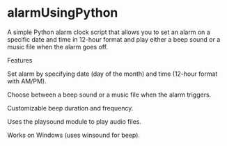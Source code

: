 
# alarmUsingPython


A simple Python alarm clock script that allows you to set an alarm on a specific date and time in 12-hour format and play either a beep sound or a music file when the alarm goes off.

Features

Set alarm by specifying date (day of the month) and time (12-hour format with AM/PM).

Choose between a beep sound or a music file when the alarm triggers.

Customizable beep duration and frequency.

Uses the playsound module to play audio files.

Works on Windows (uses winsound for beep).
